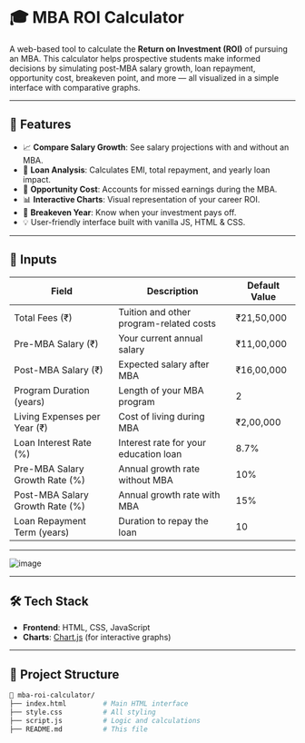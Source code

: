 # 🎓 MBA ROI Calculator

A web-based tool to calculate the **Return on Investment (ROI)** of pursuing an MBA. This calculator helps prospective students make informed decisions by simulating post-MBA salary growth, loan repayment, opportunity cost, breakeven point, and more — all visualized in a simple interface with comparative graphs.

---

## 📌 Features

- 📈 **Compare Salary Growth**: See salary projections with and without an MBA.
- 🧾 **Loan Analysis**: Calculates EMI, total repayment, and yearly loan impact.
- 💸 **Opportunity Cost**: Accounts for missed earnings during the MBA.
- 📊 **Interactive Charts**: Visual representation of your career ROI.
- 📅 **Breakeven Year**: Know when your investment pays off.
- 💡 User-friendly interface built with vanilla JS, HTML & CSS.

---

## 🧮 Inputs

| Field                         | Description                                       | Default Value       |
|------------------------------|---------------------------------------------------|---------------------|
| Total Fees (₹)               | Tuition and other program-related costs           | ₹21,50,000          |
| Pre-MBA Salary (₹)           | Your current annual salary                        | ₹11,00,000          |
| Post-MBA Salary (₹)          | Expected salary after MBA                         | ₹16,00,000          |
| Program Duration (years)     | Length of your MBA program                        | 2                   |
| Living Expenses per Year (₹) | Cost of living during MBA                         | ₹2,00,000           |
| Loan Interest Rate (%)       | Interest rate for your education loan             | 8.7%                |
| Pre-MBA Salary Growth Rate (%)| Annual growth rate without MBA                   | 10%                 |
| Post-MBA Salary Growth Rate (%)| Annual growth rate with MBA                     | 15%                 |
| Loan Repayment Term (years)  | Duration to repay the loan                        | 10                  |

---

![image](https://github.com/user-attachments/assets/75c18feb-0252-4560-97f4-41d083b6fb80)


---

## 🛠️ Tech Stack

- **Frontend**: HTML, CSS, JavaScript
- **Charts**: [Chart.js](https://www.chartjs.org/) (for interactive graphs)

---

## 📂 Project Structure

```bash
📁 mba-roi-calculator/
├── index.html         # Main HTML interface
├── style.css          # All styling
├── script.js          # Logic and calculations
├── README.md          # This file
